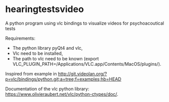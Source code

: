# hearingtestsvideo
A python program using vlc bindings to visualize videos for psychoacoutical tests

Requirements:
* The python library pyQt4 and vlc,
* Vlc need to be installed,
* The path to vlc need to be known (export VLC_PLUGIN_PATH=/Applications/VLC.app/Contents/MacOS/plugins/).


Inspired from example in http://git.videolan.org/?p=vlc/bindings/python.git;a=tree;f=examples;hb=HEAD

Documentation of the vlc python library: https://www.olivieraubert.net/vlc/python-ctypes/doc/.

